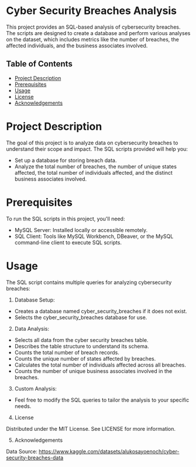 # Cyber Security Breaches Analysis

This project provides an SQL-based analysis of cybersecurity breaches. The scripts are designed to create a database and perform various analyses on the dataset, which includes metrics like the number of breaches, the affected individuals, and the business associates involved.

## Table of Contents

- [Project Description](#project-description)
- [Prerequisites](#prerequisites)
- [Usage](#usage)
- [License](#License)
- [Acknowledgements](#acknowledgements)

# Project Description
The goal of this project is to analyze data on cybersecurity breaches to understand their scope and impact. The SQL scripts provided will help you:

- Set up a database for storing breach data.
- Analyze the total number of breaches, the number of unique states affected, the total number of individuals affected, and the distinct business associates involved.

# Prerequisites
To run the SQL scripts in this project, you'll need:

- MySQL Server: Installed locally or accessible remotely.
- SQL Client: Tools like MySQL Workbench, DBeaver, or the MySQL command-line client to execute SQL scripts.

# Usage
The SQL script contains multiple queries for analyzing cybersecurity breaches:

1. Database Setup:

- Creates a database named cyber_security_breaches if it does not exist.
- Selects the cyber_security_breaches database for use.

2. Data Analysis:

- Selects all data from the cyber security breaches table.
- Describes the table structure to understand its schema.
- Counts the total number of breach records.
- Counts the unique number of states affected by breaches.
- Calculates the total number of individuals affected across all breaches.
- Counts the number of unique business associates involved in the breaches.

3. Custom Analysis:

- Feel free to modify the SQL queries to tailor the analysis to your specific needs.

4. License

Distributed under the MIT License. See LICENSE for more information.

5. Acknowledgements

Data Source: https://www.kaggle.com/datasets/alukosayoenoch/cyber-security-breaches-data
